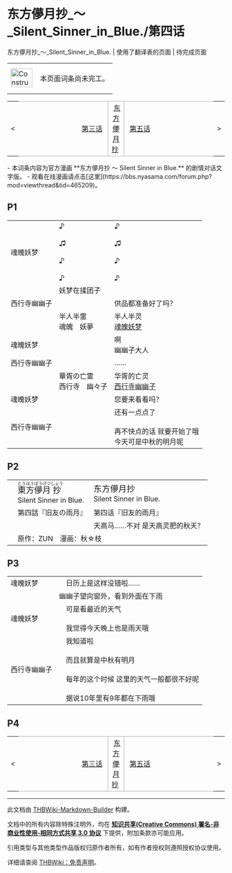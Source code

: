 # 东方儚月抄_～_Silent_Sinner_in_Blue./第四话

<!-- source html: G:\repos\THBWiki-Markdown-Builder\THBWikiMarkdown\Temp\main\4\4c\ns0%3A%E4%B8%9C%E6%96%B9%E5%84%9A%E6%9C%88%E6%8A%84_%EF%BD%9E_Silent_Sinner_in_Blue%2E%2F%E7%AC%AC%E5%9B%9B%E8%AF%9D.html -->

东方儚月抄_～_Silent_Sinner_in_Blue. | 使用了翻译表的页面 | 待完成页面

  
  

  

<center>

<table>
<tbody><tr>
<td class="mbox-image"><div style="width: 52px;">
  <a href="./文件-ConstructionClock.png.md" class="image"><img alt="ConstructionClock.png" src="https://upload.thwiki.cc/thumb/f/f1/ConstructionClock.png/50px-ConstructionClock.png" decoding="async" loading="lazy" width="50" height="43" srcset="https://upload.thwiki.cc/thumb/f/f1/ConstructionClock.png/75px-ConstructionClock.png 1.5x, https://upload.thwiki.cc/thumb/f/f1/ConstructionClock.png/100px-ConstructionClock.png 2x" data-file-width="689" data-file-height="587"></a></div></td>
<td class="mbox-text" style=""><br>本页面词条尚未完工。<br><br></td>
</tr>
</tbody></table>


</center>
<center>

<table>
<tbody><tr>
<td>&lt;
</td>
<td style="border-top: 1px solid #aaaaaa; border-bottom: 1px solid #aaaaaa; width: 50%; text-align: right"><a href="./东方儚月抄_～_Silent_Sinner_in_Blue.-第三话.md" title="东方儚月抄 ～ Silent Sinner in Blue./第三话">第三话</a>&#160;
</td>
<td style="text-align: center; border-left: 1px solid #aaaaaa; border-right: 1px solid #aaaaaa; border-top: 1px solid #aaaaaa; border-bottom: 1px solid #aaaaaa;">&#160;<a href="./东方儚月抄_～_Silent_Sinner_in_Blue..md" title="东方儚月抄 ～ Silent Sinner in Blue.">东方儚月抄</a>&#160;
</td>
<td style="border-top: 1px solid #aaaaaa; border-bottom: 1px solid #aaaaaa; width: 50%; text-align: left">&#160;<a href="./东方儚月抄_～_Silent_Sinner_in_Blue.-第五话.md" title="东方儚月抄 ～ Silent Sinner in Blue./第五话">第五话</a>
</td>
<td>&gt;
</td></tr></tbody></table>

  
</center>
- 本词条内容为官方漫画 **东方儚月抄 ～ Silent Sinner in Blue.** 的剧情对话文字版。
- 观看在线漫画请点击[这里](https://bbs.nyasama.com/forum.php?mod=viewthread&amp;tid=465209)。


## P1

<table><tbody><tr class="tt-content" id="P1-1" data-pos="&#91;&quot;P1&quot;,1&#93;"><td id="魂魄妖梦" class="tt-char" lang="zh"><div class="poem">魂魄妖梦</div></td><td class="tt-ja" lang="ja"><div class="poem">♪<br><br>♫<br><br>♪<br><br>♪</div></td><td class="tt-zh" lang="zh"><div class="poem">♪<br><br>♫<br><br>♪<br><br>♪</div></td></tr><tr class="tt-status-header" id="P1-2" data-pos="&#91;&quot;P1&quot;,2&#93;"><td class="tt-s" lang="zh"><div class="poem"></div></td><td colspan="2" class="tt-status" lang="zh"><div class="poem">妖梦在揉团子</div></td></tr><tr class="tt-content" id="P1-3" data-pos="&#91;&quot;P1&quot;,3&#93;"><td id="西行寺幽幽子" class="tt-char" lang="zh"><div class="poem">西行寺幽幽子</div></td><td class="tt-ja" lang="ja"><div class="poem"></div></td><td class="tt-zh" lang="zh"><div class="poem">供品都准备好了吗？</div></td></tr><tr class="tt-header" id="P1-4" data-pos="&#91;&quot;P1&quot;,4&#93;"><td id="" class="tt-h" lang="zh"><div class="poem"></div></td><td class="tt-ja" lang="ja"><div class="poem">半人半霊<br>魂魄　妖夢</div></td><td class="tt-zh" lang="zh"><div class="poem">半人半灵<br><a href="./魂魄妖梦.md" title="魂魄妖梦">魂魄妖梦</a></div></td></tr><tr class="tt-content" id="P1-5" data-pos="&#91;&quot;P1&quot;,5&#93;"><td id="魂魄妖梦" class="tt-char" lang="zh"><div class="poem">魂魄妖梦</div></td><td class="tt-ja" lang="ja"><div class="poem"></div></td><td class="tt-zh" lang="zh"><div class="poem">啊<br>幽幽子大人</div></td></tr><tr class="tt-content" id="P1-6" data-pos="&#91;&quot;P1&quot;,6&#93;"><td id="西行寺幽幽子" class="tt-char" lang="zh"><div class="poem">西行寺幽幽子</div></td><td class="tt-ja" lang="ja"><div class="poem"></div></td><td class="tt-zh" lang="zh"><div class="poem">……</div></td></tr><tr class="tt-header" id="P1-7" data-pos="&#91;&quot;P1&quot;,7&#93;"><td id="" class="tt-h" lang="zh"><div class="poem"></div></td><td class="tt-ja" lang="ja"><div class="poem">華胥の亡霊<br>西行寺　幽々子</div></td><td class="tt-zh" lang="zh"><div class="poem">华胥的亡灵<br><a href="./西行寺幽幽子.md" title="西行寺幽幽子">西行寺幽幽子</a></div></td></tr><tr class="tt-content" id="P1-8" data-pos="&#91;&quot;P1&quot;,8&#93;"><td id="魂魄妖梦" class="tt-char" lang="zh"><div class="poem">魂魄妖梦</div></td><td class="tt-ja" lang="ja"><div class="poem"></div></td><td class="tt-zh" lang="zh"><div class="poem">您要来看看吗？</div></td></tr><tr class="tt-content" id="P1-9" data-pos="&#91;&quot;P1&quot;,9&#93;"><td id="西行寺幽幽子" class="tt-char" lang="zh"><div class="poem">西行寺幽幽子</div></td><td class="tt-ja" lang="ja"><div class="poem"></div></td><td class="tt-zh" lang="zh"><div class="poem">还有一点点了<br><br>再不快点的话 就要开始了哦<br>今天可是中秋的明月呢</div></td></tr></tbody></table>



## P2

<table><tbody><tr class="tt-header" id="P2-1" data-pos="&#91;&quot;P2&quot;,1&#93;"><td id="" class="tt-h" lang="zh"><div class="poem"></div></td><td class="tt-ja" lang="ja"><div class="poem"><big><ruby lang="ja"><rb>東</rb><rp> (</rp><rt>とう</rt><rp>) </rp></ruby><ruby lang="ja"><rb>方</rb><rp> (</rp><rt>ほう</rt><rp>) </rp></ruby><ruby lang="ja"><rb>儚</rb><rp> (</rp><rt>ぼう</rt><rp>) </rp></ruby><ruby lang="ja"><rb>月</rb><rp> (</rp><rt>げつ</rt><rp>) </rp></ruby><ruby lang="ja"><rb>抄</rb><rp> (</rp><rt>しょう</rt><rp>) </rp></ruby></big><br>Silent Sinner in Blue.</div></td><td class="tt-zh" lang="zh"><div class="poem"><big>东方儚月抄</big><br>Silent Sinner in Blue.</div></td></tr><tr class="tt-header" id="P2-2" data-pos="&#91;&quot;P2&quot;,2&#93;"><td id="" class="tt-h" lang="zh"><div class="poem"></div></td><td class="tt-ja" lang="ja"><div class="poem">第四話『旧友の雨月』</div></td><td class="tt-zh" lang="zh"><div class="poem">第四话『旧友的雨月』</div></td></tr><tr class="tt-narrator" id="P2-3" data-pos="&#91;&quot;P2&quot;,3&#93;"><td id="" class="tt-narrator" lang="zh"><div class="poem"></div></td><td class="tt-ja" lang="ja"><div class="poem"></div></td><td class="tt-zh" lang="zh"><div class="poem">天高马……不对 是天高灵肥的秋天？</div></td></tr><tr class="tt-status-header" id="P2-4" data-pos="&#91;&quot;P2&quot;,4&#93;"><td class="tt-s" lang="zh"><div class="poem"></div></td><td colspan="2" class="tt-status" lang="zh"><div class="poem">原作：ZUN　漫画：秋☆枝</div></td></tr></tbody></table>



## P3

<table><tbody><tr class="tt-content" id="P3-1" data-pos="&#91;&quot;P3&quot;,1&#93;"><td id="魂魄妖梦" class="tt-char" lang="zh"><div class="poem">魂魄妖梦</div></td><td class="tt-ja" lang="ja"><div class="poem"></div></td><td class="tt-zh" lang="zh"><div class="poem">日历上是这样没错啦……</div></td></tr><tr class="tt-status-header" id="P3-2" data-pos="&#91;&quot;P3&quot;,2&#93;"><td class="tt-s" lang="zh"><div class="poem"></div></td><td colspan="2" class="tt-status" lang="zh"><div class="poem">幽幽子望向窗外，看到外面在下雨</div></td></tr><tr class="tt-content" id="P3-3" data-pos="&#91;&quot;P3&quot;,3&#93;"><td id="魂魄妖梦" class="tt-char" lang="zh"><div class="poem">魂魄妖梦</div></td><td class="tt-ja" lang="ja"><div class="poem"></div></td><td class="tt-zh" lang="zh"><div class="poem">可是看最近的天气<br><br>我觉得今天晚上也是雨天哦</div></td></tr><tr class="tt-content" id="P3-4" data-pos="&#91;&quot;P3&quot;,4&#93;"><td id="西行寺幽幽子" class="tt-char" lang="zh"><div class="poem">西行寺幽幽子</div></td><td class="tt-ja" lang="ja"><div class="poem"></div></td><td class="tt-zh" lang="zh"><div class="poem">我知道啦<br><br>而且就算是中秋有明月<br><br>每年的这个时候 这里的天气一般都很不好呢<br><br>据说10年里有9年都在下雨哦</div></td></tr></tbody></table>



## P4

  
  

  

<center>

<table>
<tbody><tr>
<td>&lt;
</td>
<td style="border-top: 1px solid #aaaaaa; border-bottom: 1px solid #aaaaaa; width: 50%; text-align: right"><a href="./东方儚月抄_～_Silent_Sinner_in_Blue.-第三话.md" title="东方儚月抄 ～ Silent Sinner in Blue./第三话">第三话</a>&#160;
</td>
<td style="text-align: center; border-left: 1px solid #aaaaaa; border-right: 1px solid #aaaaaa; border-top: 1px solid #aaaaaa; border-bottom: 1px solid #aaaaaa;">&#160;<a href="./东方儚月抄_～_Silent_Sinner_in_Blue..md" title="东方儚月抄 ～ Silent Sinner in Blue.">东方儚月抄</a>&#160;
</td>
<td style="border-top: 1px solid #aaaaaa; border-bottom: 1px solid #aaaaaa; width: 50%; text-align: left">&#160;<a href="./东方儚月抄_～_Silent_Sinner_in_Blue.-第五话.md" title="东方儚月抄 ～ Silent Sinner in Blue./第五话">第五话</a>
</td>
<td>&gt;
</td></tr></tbody></table>

  
</center>
  
  

  





---

此文档由 [THBWiki-Markdown-Builder](https://github.com/Delsin-Yu/THBWiki-Markdown-Builder) 构建。

文档中的所有内容除特殊注明外，均在 [**知识共享(Creative Commons) 署名-非商业性使用-相同方式共享 3.0 协议**](https://creativecommons.org/licenses/by-sa/3.0/deed.zh-hans) 下提供，附加条款亦可能应用。

引用类型与其他类型作品版权归原作者所有，如有作者授权则遵照授权协议使用。

详细请查阅 [THBWiki：免责声明](https://thbwiki.cc/THBWiki:%E5%85%8D%E8%B4%A3%E5%A3%B0%E6%98%8E)。

